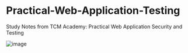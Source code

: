 # Practical-Web-Application-Testing
Study Notes from TCM Academy:
Practical Web Application Security and Testing

![image](https://user-images.githubusercontent.com/11171288/206264665-2a63c37e-133c-4150-8cb8-ac2ff686354f.png)
